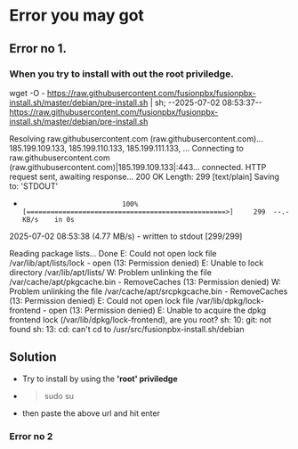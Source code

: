 # Error you may got

## Error no 1. 

### When you try to install with out the root priviledge. 

 wget -O - https://raw.githubusercontent.com/fusionpbx/fusionpbx-install.sh/master/debian/pre-install.sh | sh;
--2025-07-02 08:53:37--  https://raw.githubusercontent.com/fusionpbx/fusionpbx-install.sh/master/debian/pre-install.sh



Resolving raw.githubusercontent.com (raw.githubusercontent.com)... 185.199.109.133, 185.199.110.133, 185.199.111.133, ...
Connecting to raw.githubusercontent.com (raw.githubusercontent.com)|185.199.109.133|:443... connected.
HTTP request sent, awaiting response... 200 OK
Length: 299 [text/plain]
Saving to: 'STDOUT'

-                              100%[==================================================>]     299  --.-KB/s    in 0s      

2025-07-02 08:53:38 (4.77 MB/s) - written to stdout [299/299]

Reading package lists... Done
E: Could not open lock file /var/lib/apt/lists/lock - open (13: Permission denied)
E: Unable to lock directory /var/lib/apt/lists/
W: Problem unlinking the file /var/cache/apt/pkgcache.bin - RemoveCaches (13: Permission denied)
W: Problem unlinking the file /var/cache/apt/srcpkgcache.bin - RemoveCaches (13: Permission denied)
E: Could not open lock file /var/lib/dpkg/lock-frontend - open (13: Permission denied)
E: Unable to acquire the dpkg frontend lock (/var/lib/dpkg/lock-frontend), are you root?
sh: 10: git: not found
sh: 13: cd: can't cd to /usr/src/fusionpbx-install.sh/debian


## Solution
- Try to install by using the **'root' priviledge**
- > sudo su
- then paste the above url and hit enter

### Error no 2

